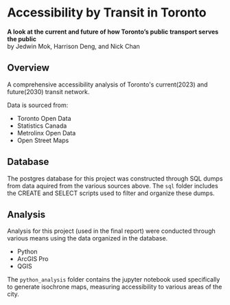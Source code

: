 # Accessibility by Transit in Toronto
**A look at the current and future of how Toronto’s public transport serves the public**\
by Jedwin Mok, Harrison Deng, and Nick Chan

## Overview
A comprehensive accessibility analysis of Toronto's current(2023) and future(2030) transit network. 

Data is sourced from:
- Toronto Open Data
- Statistics Canada
- Metrolinx Open Data
- Open Street Maps

## Database
The postgres database for this project was constructed through SQL dumps from data aquired from the various sources above. The `sql` folder includes the CREATE and SELECT scripts used to filter and organize these dumps. 

## Analysis
Analysis for this project (used in the final report) were conducted through various means using the data organized in the database. 
- Python
- ArcGIS Pro
- QGIS

The `python_analysis` folder contains the jupyter notebook used specifically to generate isochrone maps, measuring accessibility to various areas of the city. 
